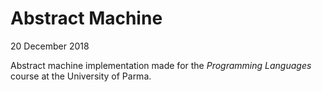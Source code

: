 # Abstract Machine

20 December 2018

Abstract machine implementation made for the *Programming Languages* course at 
the University of Parma.
